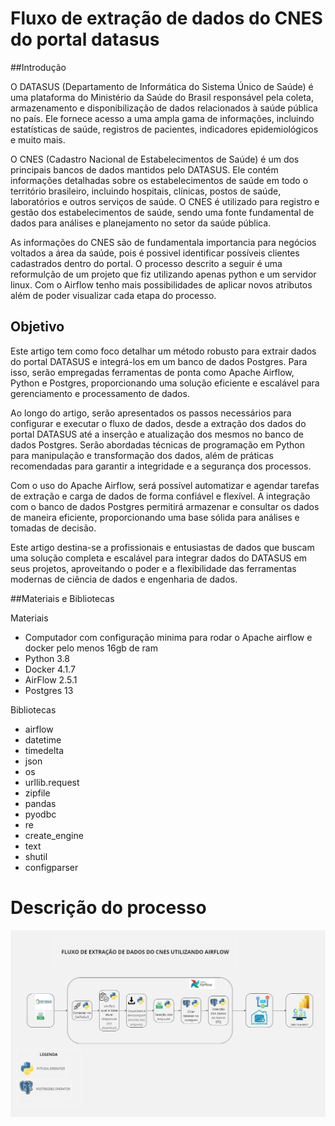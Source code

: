 # Fluxo de extração de dados do CNES do portal datasus

##Introdução

O DATASUS (Departamento de Informática do Sistema Único de Saúde) é uma plataforma do Ministério da Saúde do Brasil responsável pela coleta, armazenamento e disponibilização de dados relacionados à saúde pública no país. Ele fornece acesso a uma ampla gama de informações, incluindo estatísticas de saúde, registros de pacientes, indicadores epidemiológicos e muito mais.

O CNES (Cadastro Nacional de Estabelecimentos de Saúde) é um dos principais bancos de dados mantidos pelo DATASUS. Ele contém informações detalhadas sobre os estabelecimentos de saúde em todo o território brasileiro, incluindo hospitais, clínicas, postos de saúde, laboratórios e outros serviços de saúde. O CNES é utilizado para registro e gestão dos estabelecimentos de saúde, sendo uma fonte fundamental de dados para análises e planejamento no setor da saúde pública.

As informações do CNES são de fundamentala importancia para negócios voltados a área da saúde, pois é possivel identificar possíveis clientes cadastrados dentro do portal. O processo descrito a seguir é uma reformulção de um projeto que fiz utilizando apenas python e um servidor linux. Com o Airflow tenho mais possibilidades de aplicar novos atributos além de poder visualizar cada etapa do processo.

## Objetivo

Este artigo tem como foco detalhar um método robusto para extrair dados do portal DATASUS e integrá-los em um banco de dados Postgres. Para isso, serão empregadas ferramentas de ponta como Apache Airflow, Python e Postgres, proporcionando uma solução eficiente e escalável para gerenciamento e processamento de dados.

Ao longo do artigo, serão apresentados os passos necessários para configurar e executar o fluxo de dados, desde a extração dos dados do portal DATASUS até a inserção e atualização dos mesmos no banco de dados Postgres. Serão abordadas técnicas de programação em Python para manipulação e transformação dos dados, além de práticas recomendadas para garantir a integridade e a segurança dos processos.

Com o uso do Apache Airflow, será possível automatizar e agendar tarefas de extração e carga de dados de forma confiável e flexível. A integração com o banco de dados Postgres permitirá armazenar e consultar os dados de maneira eficiente, proporcionando uma base sólida para análises e tomadas de decisão.

Este artigo destina-se a profissionais e entusiastas de dados que buscam uma solução completa e escalável para integrar dados do DATASUS em seus projetos, aproveitando o poder e a flexibilidade das ferramentas modernas de ciência de dados e engenharia de dados.

##Materiais e Bibliotecas

Materiais
- Computador com configuração minima para rodar o Apache airflow e docker pelo menos 16gb de ram
- Python 3.8
- Docker 4.1.7
- AirFlow 2.5.1
- Postgres 13

Bibliotecas
- airflow
- datetime
- timedelta
- json
- os
- urllib.request
- zipfile
- pandas
- pyodbc
- re
- create_engine
- text
- shutil
- configparser

# Descrição do processo

![Gráfico](https://github.com/Jezandre/CNES_Fluxo_AirFlow/blob/main/Fluxo%20AirflowCnes.jpg)
